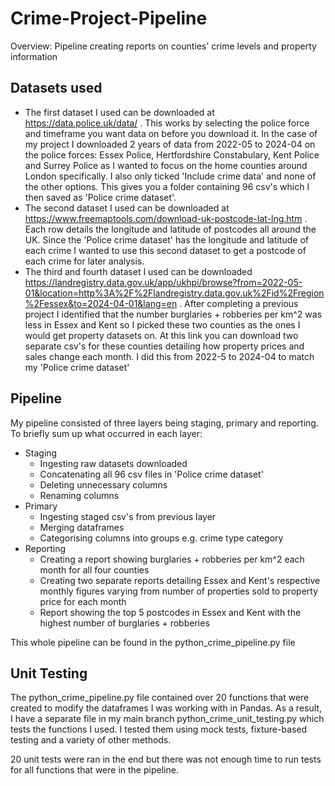 # Crime-Project-Pipeline
Overview: Pipeline creating reports on counties' crime levels and property information 

## Datasets used 
+ The first dataset I used can be downloaded at https://data.police.uk/data/ . This works by selecting the police force and timeframe you want data on before you download it. In the case of my project I downloaded 2 years of data from 2022-05 to 2024-04 on the police forces: Essex Police, Hertfordshire Constabulary, Kent Police and Surrey Police as I wanted to focus on the home counties around London specifically. I also only ticked 'Include crime data' and none of the other options. This gives you a folder containing 96 csv's which I then saved as 'Police crime dataset'.
+ The second dataset I used can be downloaded at https://www.freemaptools.com/download-uk-postcode-lat-lng.htm . Each row details the longitude and latitude of postcodes all around the UK. Since the 'Police crime dataset' has the longitude and latitude of each crime I wanted to use this second dataset to get a postcode of each crime for later analysis.
+ The third and fourth dataset I used can be downloaded https://landregistry.data.gov.uk/app/ukhpi/browse?from=2022-05-01&location=http%3A%2F%2Flandregistry.data.gov.uk%2Fid%2Fregion%2Fessex&to=2024-04-01&lang=en . After completing a previous project I identified that the number burglaries + robberies per km^2 was less in Essex and Kent so I picked these two counties as the ones I would get property datasets on. At this link you can download two separate csv's for these counties detailing how property prices and sales change each month. I did this from 2022-5 to 2024-04 to match my 'Police crime dataset'

## Pipeline
My pipeline consisted of three layers being staging, primary and reporting. To briefly sum up what occurred in each layer:
+ Staging
    + Ingesting raw datasets downloaded
    + Concatenating all 96 csv files in 'Police crime dataset'
    + Deleting unnecessary columns
    + Renaming columns
+ Primary
    + Ingesting staged csv's from previous layer
    + Merging dataframes
    + Categorising columns into groups e.g. crime type category
+ Reporting
    + Creating a report showing burglaries + robberies per km^2 each month for all four counties
    + Creating two separate reports detailing Essex and Kent's respective monthly figures varying from number of properties sold to property price for each month
    + Report showing the top 5 postcodes in Essex and Kent with the highest number of burglaries + robberies

This whole pipeline can be found in the python_crime_pipeline.py file 

## Unit Testing
The python_crime_pipeline.py file contained over 20 functions that were created to modify the dataframes I was working with in Pandas. As a result, I have a separate file in my main branch python_crime_unit_testing.py which tests the functions I used. I tested them using mock tests, fixture-based testing and a variety of other methods. 
 
20 unit tests were ran in the end but there was not enough time to run tests for all functions that were in the pipeline.
